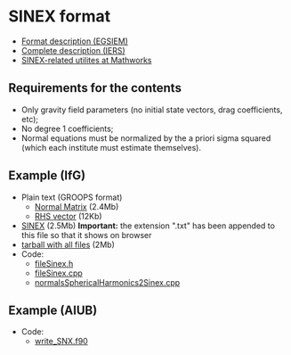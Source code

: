 # SINEX format

- [Format description (EGSIEM)](http://jgte.github.io/gswarm/SINEX/EGSIEM_NEQ_SNX.pdf)
- [Complete description (IERS)](https://www.iers.org/IERS/EN/Organization/AnalysisCoordinator/SinexFormat/sinex.html)
- [SINEX-related utilites at Mathworks](https://www.mathworks.com/matlabcentral/fileexchange?term=sinex)

## Requirements for the contents

- Only gravity field parameters (no initial state vectors, drag coefficients, etc);
- No degree 1 coefficients;
- Normal equations must be normalized by the a priori sigma squared (which each institute must estimate themselves).

## Example (IfG)

- Plain text (GROOPS format)
  - [Normal Matrix](http://jgte.github.io/gswarm/SINEX/example_IfG/txt/normals_swarm1_2013-11.txt) (2.4Mb)
  - [RHS vector](http://jgte.github.io/gswarm/SINEX/example_IfG/txt/normals_swarm1_2013-11.rightHandSide.txt) (12Kb)
- [SINEX](http://jgte.github.io/gswarm/SINEX/example_IfG/sinex/normals_swarm1_2013-11.snx.txt) (2.5Mb) **Important:** the extension ".txt" has been appended to this file so that it shows on browser
- [tarball with all files](http://jgte.github.io/gswarm/SINEX/example_IfG/examples.tar.gz) (2Mb)
- Code:
  - [fileSinex.h](http://jgte.github.io/gswarm/SINEX/example_IfG/fileSinex.h)
  - [fileSinex.cpp](http://jgte.github.io/gswarm/SINEX/example_IfG/fileSinex.cpp)
  - [normalsSphericalHarmonics2Sinex.cpp](http://jgte.github.io/gswarm/SINEX/example_IfG/normalsSphericalHarmonics2Sinex.cpp)

## Example (AIUB)

- Code:
  - [write_SNX.f90](http://jgte.github.io/gswarm/SINEX/example_AIUB/write_SNX.f90)